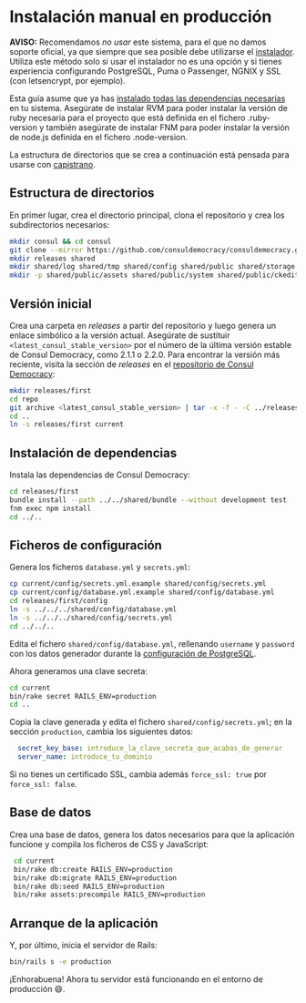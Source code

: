 # Instalación manual en producción

**AVISO:** Recomendamos *no usar* este sistema, para el que no damos soporte oficial, ya que siempre que sea posible debe utilizarse el [instalador](https://github.com/consuldemocracy/installer). Utiliza este método solo si usar el instalador no es una opción y si tienes experiencia configurando PostgreSQL, Puma o Passenger, NGNIX y SSL (con letsencrypt, por ejemplo).

Esta guía asume que ya has [instalado todas las dependencias necesarias](prerequisites.md) en tu sistema. Asegúrate de instalar RVM para poder instalar la versión de ruby necesaria para el proyecto que está definida en el fichero .ruby-version y también asegúrate de instalar FNM para poder instalar la versión de node.js definida en el fichero .node-version.

La estructura de directorios que se crea a continuación está pensada para usarse con [capistrano](https://capistranorb.com/documentation/getting-started/structure/).

## Estructura de directorios

En primer lugar, crea el directorio principal, clona el repositorio y crea los subdirectorios necesarios:

```bash
mkdir consul && cd consul
git clone --mirror https://github.com/consuldemocracy/consuldemocracy.git repo
mkdir releases shared
mkdir shared/log shared/tmp shared/config shared/public shared/storage
mkdir -p shared/public/assets shared/public/system shared/public/ckeditor_assets shared/public/machine_learning/data
```

## Versión inicial

Crea una carpeta en _releases_ a partir del repositorio y luego genera un enlace simbólico a la versión actual. Asegúrate de sustituir `<latest_consul_stable_version>` por el número de la última versión estable de Consul Democracy, como 2.1.1 o 2.2.0. Para encontrar la versión más reciente, visita la sección de _releases_ en el [repositorio de Consul Democracy](https://github.com/consuldemocracy/consuldemocracy/releases):

```bash
mkdir releases/first
cd repo
git archive <latest_consul_stable_version> | tar -x -f - -C ../releases/first
cd ..
ln -s releases/first current
```

## Instalación de dependencias

Instala las dependencias de Consul Democracy:

```bash
cd releases/first
bundle install --path ../../shared/bundle --without development test
fnm exec npm install
cd ../..
```

## Ficheros de configuración

Genera los ficheros `database.yml` y `secrets.yml`:

```bash
cp current/config/secrets.yml.example shared/config/secrets.yml
cp current/config/database.yml.example shared/config/database.yml
cd releases/first/config
ln -s ../../../shared/config/database.yml
ln -s ../../../shared/config/secrets.yml
cd ../../..
```

Edita el fichero `shared/config/database.yml`, rellenando `username` y `password` con los datos generador durante la [configuración de PostgreSQL](debian.md#postgresql).

Ahora generamos una clave secreta:

```bash
cd current
bin/rake secret RAILS_ENV=production
cd ..
```

Copia la clave generada y edita el fichero `shared/config/secrets.yml`; en la sección `production`, cambia los siguientes datos:

```yaml
  secret_key_base: introduce_la_clave_secreta_que_acabas_de_generar
  server_name: introduce_tu_dominio
```

Si no tienes un certificado SSL, cambia además `force_ssl: true` por `force_ssl: false`.

## Base de datos

Crea una base de datos, genera los datos necesarios para que la aplicación funcione y compila los ficheros de CSS y JavaScript:

```bash
 cd current
 bin/rake db:create RAILS_ENV=production
 bin/rake db:migrate RAILS_ENV=production
 bin/rake db:seed RAILS_ENV=production
 bin/rake assets:precompile RAILS_ENV=production
```

## Arranque de la aplicación

Y, por último, inicia el servidor de Rails:

```bash
bin/rails s -e production
```

¡Enhorabuena! Ahora tu servidor está funcionando en el entorno de producción :smile:.
